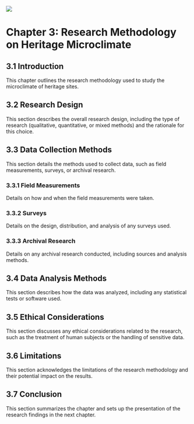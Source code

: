 ![](https://www.researchgate.net/publication/359818889/figure/fig1/AS:1142567743823877@1649420786665/Flowchart-representing-the-methodology-proposed-to-evaluate-the-structural-performance-of.png)

# Chapter 3: Research Methodology on Heritage Microclimate

## 3.1 Introduction
This chapter outlines the research methodology used to study the microclimate of heritage sites.

## 3.2 Research Design
This section describes the overall research design, including the type of research (qualitative, quantitative, or mixed methods) and the rationale for this choice.

## 3.3 Data Collection Methods
This section details the methods used to collect data, such as field measurements, surveys, or archival research.

### 3.3.1 Field Measurements
Details on how and when the field measurements were taken.

### 3.3.2 Surveys
Details on the design, distribution, and analysis of any surveys used.

### 3.3.3 Archival Research
Details on any archival research conducted, including sources and analysis methods.

## 3.4 Data Analysis Methods
This section describes how the data was analyzed, including any statistical tests or software used.

## 3.5 Ethical Considerations
This section discusses any ethical considerations related to the research, such as the treatment of human subjects or the handling of sensitive data.

## 3.6 Limitations
This section acknowledges the limitations of the research methodology and their potential impact on the results.

## 3.7 Conclusion
This section summarizes the chapter and sets up the presentation of the research findings in the next chapter.

